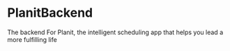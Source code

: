 # PlanitBackend
The backend For Planit, the intelligent scheduling app that helps you lead a more fulfilling life
